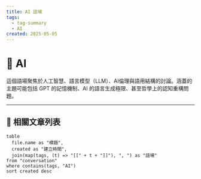 ```yaml
---
title: AI 語場
tags:
  - tag-summary
  - AI
created: 2025-05-05
---
```


# 🧠 AI

這個語場聚焦於人工智慧、語言模型（LLM）、AI倫理與語用結構的討論。涵蓋的主題可能包括 GPT 的記憶機制、AI 的語言生成極限、甚至哲學上的認知重構問題。

---

## 📑 相關文章列表

```dataview
table
  file.name as "標題",
  created as "建立時間",
  join(map(tags, (t) => "[[" + t + "]]"), ", ") as "語場"
from "conversation"
where contains(tags, "AI")
sort created desc
```
